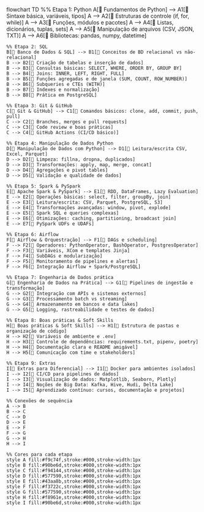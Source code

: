 flowchart TD
    %% Etapa 1: Python
    A[📌 Fundamentos de Python] --> A1[📄 Sintaxe básica, variáveis, tipos]
    A --> A2[📄 Estruturas de controle (if, for, while)]
    A --> A3[📄 Funções, módulos e pacotes]
    A --> A4[📄 Listas, dicionários, tuplas, sets]
    A --> A5[📄 Manipulação de arquivos (CSV, JSON, TXT)]
    A --> A6[📄 Bibliotecas: pandas, numpy, datetime]

    %% Etapa 2: SQL
    B[📌 Banco de Dados & SQL] --> B1[📄 Conceitos de BD relacional vs não-relacional]
    B --> B2[📄 Criação de tabelas e inserção de dados]
    B --> B3[📄 Consultas básicas: SELECT, WHERE, ORDER BY, GROUP BY]
    B --> B4[📄 Joins: INNER, LEFT, RIGHT, FULL]
    B --> B5[📄 Funções agregadas e de janela (SUM, COUNT, ROW_NUMBER)]
    B --> B6[📄 Subqueries e CTEs (WITH)]
    B --> B7[📄 Indexes e normalização]
    B --> B8[📄 Prática em PostgreSQL]

    %% Etapa 3: Git & GitHub
    C[📌 Git & GitHub] --> C1[📄 Comandos básicos: clone, add, commit, push, pull]
    C --> C2[📄 Branches, merges e pull requests]
    C --> C3[📄 Code review e boas práticas]
    C --> C4[📄 GitHub Actions (CI/CD básico)]

    %% Etapa 4: Manipulação de Dados Python
    D[📌 Manipulação de Dados com Python] --> D1[📄 Leitura/escrita CSV, Excel, Parquet]
    D --> D2[📄 Limpeza: fillna, dropna, duplicados]
    D --> D3[📄 Transformações: apply, map, merge, concat]
    D --> D4[📄 Agregações e pivot tables]
    D --> D5[📄 Validação e qualidade de dados]

    %% Etapa 5: Spark & PySpark
    E[📌 Apache Spark & PySpark] --> E1[📄 RDD, DataFrames, Lazy Evaluation]
    E --> E2[📄 Operações básicas: select, filter, groupBy, join]
    E --> E3[📄 Leitura/escrita: CSV, Parquet, PostgreSQL, S3]
    E --> E4[📄 Transformações avançadas: window, pivot, explode]
    E --> E5[📄 Spark SQL e queries complexas]
    E --> E6[📄 Otimizações: caching, partitioning, broadcast join]
    E --> E7[📄 PySpark UDFs e UDAFs]

    %% Etapa 6: Airflow
    F[📌 Airflow & Orquestração] --> F1[📄 DAGs e scheduling]
    F --> F2[📄 Operadores: PythonOperator, BashOperator, PostgresOperator]
    F --> F3[📄 Variáveis, XCom e templates Jinja]
    F --> F4[📄 SubDAGs e modularização]
    F --> F5[📄 Monitoramento de pipelines e alertas]
    F --> F6[📄 Integração Airflow + Spark/PostgreSQL]

    %% Etapa 7: Engenharia de Dados prática
    G[📌 Engenharia de Dados na Prática] --> G1[📄 Pipelines de ingestão e transformação]
    G --> G2[📄 Integração com APIs e sistemas externos]
    G --> G3[📄 Processamento batch vs streaming]
    G --> G4[📄 Armazenamento em bancos e data lakes]
    G --> G5[📄 Logging, rastreabilidade e testes de dados]

    %% Etapa 8: Boas práticas & Soft Skills
    H[📌 Boas práticas & Soft Skills] --> H1[📄 Estrutura de pastas e organização de código]
    H --> H2[📄 Variáveis de ambiente e .env]
    H --> H3[📄 Controle de dependências: requirements.txt, pipenv, poetry]
    H --> H4[📄 Documentação clara e README amigável]
    H --> H5[📄 Comunicação com time e stakeholders]

    %% Etapa 9: Extras
    I[📌 Extras para Diferencial] --> I1[📄 Docker para ambientes isolados]
    I --> I2[📄 CI/CD para pipelines de dados]
    I --> I3[📄 Visualização de dados: Matplotlib, Seaborn, Plotly]
    I --> I4[📄 Noções de Big Data: Kafka, Hive, Hudi, Delta Lake]
    I --> I5[📄 Aprendizado contínuo: cursos, documentação e projetos]

    %% Conexões de sequência
    A --> B
    B --> C
    C --> D
    D --> E
    E --> F
    F --> G
    G --> H
    H --> I

    %% Cores para cada etapa
    style A fill:#f9c74f,stroke:#000,stroke-width:1px
    style B fill:#90be6d,stroke:#000,stroke-width:1px
    style C fill:#f94144,stroke:#000,stroke-width:1px
    style D fill:#577590,stroke:#000,stroke-width:1px
    style E fill:#43aa8b,stroke:#000,stroke-width:1px
    style F fill:#f3722c,stroke:#000,stroke-width:1px
    style G fill:#577590,stroke:#000,stroke-width:1px
    style H fill:#f8961e,stroke:#000,stroke-width:1px
    style I fill:#90be6d,stroke:#000,stroke-width:1px
